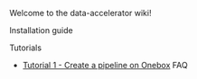 Welcome to the data-accelerator wiki!

Installation guide

Tutorials
- [Tutorial 1 - Create a pipeline on Onebox](./tutorials/tutorial1.md)
FAQ


